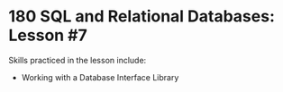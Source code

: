 # 180 SQL and Relational Databases: Lesson #7

Skills practiced in the lesson include:
* Working with a Database Interface Library
